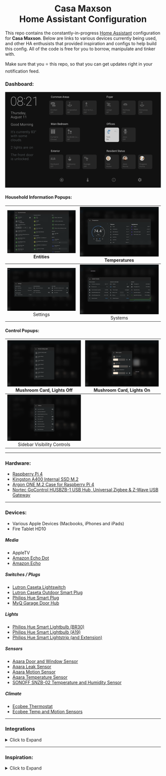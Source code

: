 
<h1 align="center">Casa Maxson
  <br>Home Assistant Configuration
</h1>

This repo contains the constantly-in-progress [Home Assistant](https://home-assistant.io/) configuration for **Casa Maxson**. Below are links to various devices currently being used, and other HA enthusists that provided inspiration and configs to help build this config. All of the code is free for you to borrow, manipulate and tinker with.

Make sure that you :star: this repo, so that you can get updates right in your notification feed.

### Dashboard:
![dashboard](https://raw.githubusercontent.com/thomasmaxson/Home-Assistant-Configuration/main/config/www/images/dashboard/dashboard.png)


#### Household Information Popups:
| [![household](https://raw.githubusercontent.com/thomasmaxson/Home-Assistant-Configuration/main/config/www/images/dashboard/popup-details-household-details.png)](https://raw.githubusercontent.com/thomasmaxson/Home-Assistant-Configuration/main/config/www/images/dashboard/popup-details-household-details.png)<br>Entities | [![temperature](https://raw.githubusercontent.com/thomasmaxson/Home-Assistant-Configuration/main/config/www/images/dashboard/popup-details-temperature.png)](https://raw.githubusercontent.com/thomasmaxson/Home-Assistant-Configuration/main/config/www/images/dashboard/popup-details-temperature.png)<br>Temperatures |
|:---:|:---:|
| [![settings](https://raw.githubusercontent.com/thomasmaxson/Home-Assistant-Configuration/main/config/www/images/dashboard/popup-details-settings.png)](https://raw.githubusercontent.com/thomasmaxson/Home-Assistant-Configuration/main/config/www/images/dashboard/popup-details-settings.png)<br>Settings | [![systems](https://raw.githubusercontent.com/thomasmaxson/Home-Assistant-Configuration/main/config/www/images/dashboard/popup-details-systems.png)](https://raw.githubusercontent.com/thomasmaxson/Home-Assistant-Configuration/main/config/www/images/dashboard/popup-details-systems.png)<br>Systems |


#### Control Popups:
| [![lightoff](https://raw.githubusercontent.com/thomasmaxson/Home-Assistant-Configuration/main/config/www/images/dashboard/popup-lights-off.png)](https://raw.githubusercontent.com/thomasmaxson/Home-Assistant-Configuration/main/config/www/images/dashboard/popup-lights-off.png)<br>Mushroom Card, Lights Off | [![lightson](https://raw.githubusercontent.com/thomasmaxson/Home-Assistant-Configuration/main/config/www/images/dashboard/popup-lights-on-1.png)](https://raw.githubusercontent.com/thomasmaxson/Home-Assistant-Configuration/main/config/www/images/dashboard/popup-lights-on-1.png)<br>Mushroom Card, Lights On |
|:---:|:---:|
| [![sidebar](https://raw.githubusercontent.com/thomasmaxson/Home-Assistant-Configuration/main/config/www/images/dashboard/popup-sidebar-customizer.png)](https://raw.githubusercontent.com/thomasmaxson/Home-Assistant-Configuration/main/config/www/images/dashboard/popup-sidebar-customizer.png)<br>Sidebar Visibility Controls |

<hr>

### Hardware:
* [Raspberry Pi 4](https://www.amazon.com/dp/B0897XZDF2/)
* [Kingston A400 Internal SSD M.2](https://www.amazon.com/dp/B07P22RK1G/)
* [Argon ONE M.2 Case for Raspberry Pi 4](https://www.amazon.com/dp/B08MJ3CSW7/)
* [Nortec GoControl HUSBZB-1 USB Hub, Universal Zigbee & Z-Wave USB Gateway](https://www.amazon.com/dp/B01GJ826F8/)

<hr>

### Devices:
* Various Apple Devices (Macbooks, iPhones and iPads)
* Fire Tablet HD10

##### Media
* AppleTV
* [Amazon Echo Dot](https://www.amazon.com/gp/product/B07FZ8S74R/)
* [Amazon Echo](https://www.amazon.com/gp/product/B084J4KNDS/)

##### Switches / Plugs
* [Lutron Caseta Lightswitch](https://www.amazon.com/gp/product/B07SJJBTYY/)
* [Lutron Caseta Outdoor Smart Plug](https://www.amazon.com/gp/product/B08YPFFM58/)
* [Philips Hue Smart Plug](https://www.amazon.com/gp/product/B07XD578LD/)
* [MyQ Garage Door Hub](https://www.amazon.com/gp/product/B075RQVSY7/)

##### Lights
* [Philips Hue Smart Lightbulb (BR30)](https://www.amazon.com/gp/product/B07QZHMM57/)
* [Philips Hue Smart Lightbulb (A19)](https://www.amazon.com/gp/product/B01M9AU8MB/)
* [Philips Hue Smart Lightstrip (and Extension)](https://www.amazon.com/gp/product/B08CKJWSFS/)

##### Sensors
* [Aqara Door and Window Sensor](https://www.amazon.com/gp/product/B07D37VDM3/)
* [Aqara Leak Sensor](https://www.amazon.com/gp/product/B07D39MSZS/)
* [Aqara Motion Sensor](https://www.amazon.com/gp/product/B07D1CRRVF/)
* [Aqara Temperature Sensor](https://www.amazon.com/gp/product/B07D37FKGY/)
* [SONOFF SNZB-02 Temperature and Humidity Sensor](https://www.amazon.com/gp/product/B08BCJNDYQ/)

##### Climate
* [Ecobee Thermostat](https://www.amazon.com/gp/product/B07NQT85FC/)
* [Ecobee Temp and Motion Sensors](https://www.amazon.com/gp/product/B07NQVWRR3/)

<hr>

### Integrations

<details>
<summary>Click to Expand</summary>

* Node RED
* [Mushroom Cards](https://github.com/piitaya/lovelace-mushroom)
* [Alexa Media Player](https://github.com/custom-components/alexa_media_player/wiki)
* [Apple TV](https://www.home-assistant.io/integrations/apple_tv)
* [August](https://www.home-assistant.io/integrations/august)
* [Browser Mod](https://github.com/thomasloven/hass-browser_mod/blob/master/README.md)
* [Ecobee](https://www.home-assistant.io/integrations/ecobee)
* [Fully Kiosk](https://github.com/cgarwood/homeassistant-fullykiosk)
* [HACS](https://hacs.xyz/docs/configuration/start)
* [Philips Hue](https://www.home-assistant.io/integrations/hue)
* [Home Assistant iOS](https://www.home-assistant.io/integrations/ios)
* [Lutron Caséta](https://www.home-assistant.io/integrations/lutron_caseta)
* [MyQ](https://www.home-assistant.io/integrations/myq)
* [Rachio](https://www.home-assistant.io/integrations/rachio)
* [Ring](https://www.home-assistant.io/integrations/ring)
* [Zigbee Home Automation](https://www.home-assistant.io/integrations/zha)  

</details>

<hr>

### Inspiration:

<details>
<summary>Click to Expand</summary>

Below are a few of my most used resources. If you like what you see here, please check them out as well!

* [Matt8707 (Mattias Persson)](https://github.com/matt8707/hass-config)
* [Slacker Labs (Jeffery Stone)](https://github.com/thejeffreystone/home-assistant-configuration/)

</details>
